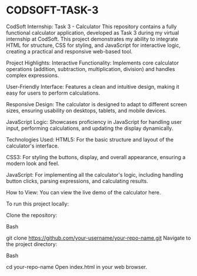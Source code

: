# CODSOFT-TASK-3
<div>
  CodSoft Internship: Task 3 - Calculator
This repository contains a fully functional calculator application, developed as Task 3 during my virtual internship at CodSoft. This project demonstrates my ability to integrate HTML for structure, CSS for styling, and JavaScript for interactive logic, creating a practical and responsive web-based tool.

Project Highlights:
Interactive Functionality: Implements core calculator operations (addition, subtraction, multiplication, division) and handles complex expressions.

User-Friendly Interface: Features a clean and intuitive design, making it easy for users to perform calculations.

Responsive Design: The calculator is designed to adapt to different screen sizes, ensuring usability on desktops, tablets, and mobile devices.

JavaScript Logic: Showcases proficiency in JavaScript for handling user input, performing calculations, and updating the display dynamically.

Technologies Used:
HTML5: For the basic structure and layout of the calculator's interface.

CSS3: For styling the buttons, display, and overall appearance, ensuring a modern look and feel.

JavaScript: For implementing all the calculator's logic, including handling button clicks, parsing expressions, and calculating results.

How to View:
You can view the live demo of the calculator here.

To run this project locally:

Clone the repository:

Bash

git clone https://github.com/your-username/your-repo-name.git
Navigate to the project directory:

Bash

cd your-repo-name
Open index.html in your web browser.
</div>
